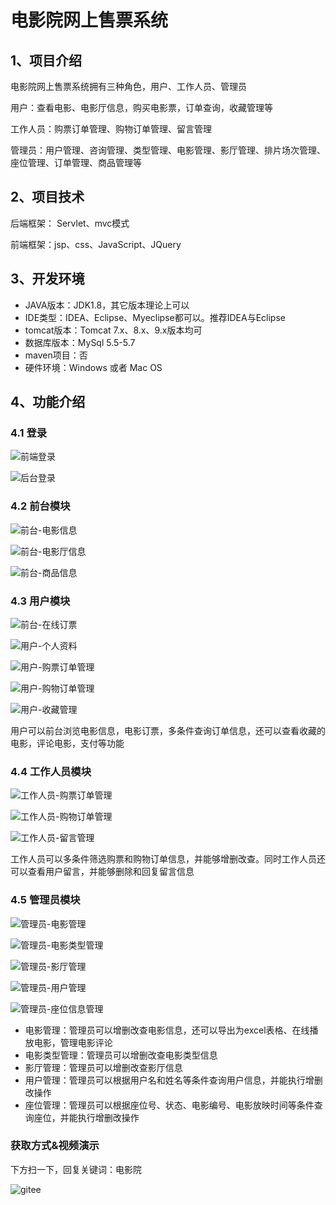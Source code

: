 # 电影院网上售票系统

## 1、项目介绍

电影院网上售票系统拥有三种角色，用户、工作人员、管理员

用户：查看电影、电影厅信息，购买电影票，订单查询，收藏管理等

工作人员：购票订单管理、购物订单管理、留言管理

管理员：用户管理、咨询管理、类型管理、电影管理、影厅管理、排片场次管理、座位管理、订单管理、商品管理等


## 2、项目技术

后端框架： Servlet、mvc模式

前端框架：jsp、css、JavaScript、JQuery

## 3、开发环境

- JAVA版本：JDK1.8，其它版本理论上可以
- IDE类型：IDEA、Eclipse、Myeclipse都可以。推荐IDEA与Eclipse
- tomcat版本：Tomcat 7.x、8.x、9.x版本均可
- 数据库版本：MySql 5.5-5.7
- maven项目：否
- 硬件环境：Windows 或者 Mac OS


## 4、功能介绍

### 4.1 登录

![前端登录](https://project-images-1256969109.cos.ap-chongqing.myqcloud.com/Typora-Images/202205292215444.jpg)

![后台登录](https://project-images-1256969109.cos.ap-chongqing.myqcloud.com/Typora-Images/202205292215644.jpg)

### 4.2 前台模块

![前台-电影信息](https://project-images-1256969109.cos.ap-chongqing.myqcloud.com/Typora-Images/202205292216604.jpg)

![前台-电影厅信息](https://project-images-1256969109.cos.ap-chongqing.myqcloud.com/Typora-Images/202205292216603.jpg)

![前台-商品信息](https://project-images-1256969109.cos.ap-chongqing.myqcloud.com/Typora-Images/202205292216872.jpg)

### 4.3 用户模块

![前台-在线订票](https://project-images-1256969109.cos.ap-chongqing.myqcloud.com/Typora-Images/202205292216906.jpg)

![用户-个人资料](https://project-images-1256969109.cos.ap-chongqing.myqcloud.com/Typora-Images/202205292216730.jpg)

![用户-购票订单管理](https://project-images-1256969109.cos.ap-chongqing.myqcloud.com/Typora-Images/202205292216798.jpg)

![用户-购物订单管理](https://project-images-1256969109.cos.ap-chongqing.myqcloud.com/Typora-Images/202205292216799.jpg)

![用户-收藏管理](https://project-images-1256969109.cos.ap-chongqing.myqcloud.com/Typora-Images/202205292216585.jpg)

用户可以前台浏览电影信息，电影订票，多条件查询订单信息，还可以查看收藏的电影，评论电影，支付等功能

### 4.4 工作人员模块

![工作人员-购票订单管理](https://project-images-1256969109.cos.ap-chongqing.myqcloud.com/Typora-Images/202205292217488.jpg)

![工作人员-购物订单管理](https://project-images-1256969109.cos.ap-chongqing.myqcloud.com/Typora-Images/202205292217207.jpg)

![工作人员-留言管理](https://project-images-1256969109.cos.ap-chongqing.myqcloud.com/Typora-Images/202205292217422.jpg)

工作人员可以多条件筛选购票和购物订单信息，并能够增删改查。同时工作人员还可以查看用户留言，并能够删除和回复留言信息

### 4.5 管理员模块

![管理员-电影管理](https://project-images-1256969109.cos.ap-chongqing.myqcloud.com/Typora-Images/202205292218990.jpg)

![管理员-电影类型管理](https://project-images-1256969109.cos.ap-chongqing.myqcloud.com/Typora-Images/202205292218501.jpg)

![管理员-影厅管理](https://project-images-1256969109.cos.ap-chongqing.myqcloud.com/Typora-Images/202205292218846.jpg)

![管理员-用户管理](https://project-images-1256969109.cos.ap-chongqing.myqcloud.com/Typora-Images/202205292218203.jpg)

![管理员-座位信息管理](https://project-images-1256969109.cos.ap-chongqing.myqcloud.com/Typora-Images/202205292218302.jpg)

- 电影管理：管理员可以增删改查电影信息，还可以导出为excel表格、在线播放电影，管理电影评论
- 电影类型管理：管理员可以增删改查电影类型信息
- 影厅管理：管理员可以增删改查影厅信息
- 用户管理：管理员可以根据用户名和姓名等条件查询用户信息，并能执行增删改操作
- 座位管理：管理员可以根据座位号、状态、电影编号、电影放映时间等条件查询座位，并能执行增删改操作

### 获取方式&视频演示

下方扫一下，回复关键词：电影院

![gitee](https://project-images-1256969109.cos.ap-chongqing.myqcloud.com/Typora-Images/202309291447341.png)
